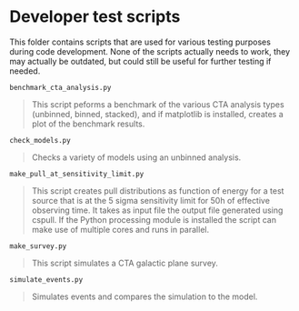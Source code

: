 Developer test scripts
======================

This folder contains scripts that are used for various testing purposes
during code development. None of the scripts actually needs to work, they
may actually be outdated, but could still be useful for further testing
if needed.

`benchmark_cta_analysis.py`
>  This script peforms a benchmark of the various CTA analysis types
>  (unbinned, binned, stacked), and if matplotlib is installed, creates
>  a plot of the benchmark results.

`check_models.py`
>  Checks a variety of models using an unbinned analysis.

`make_pull_at_sensitivity_limit.py`
>  This script creates pull distributions as function of energy
>  for a test source that is at the 5 sigma sensitivity limit for
>  50h of effective observing time. It takes as input file the
>  output file generated using cspull.
>  If the Python processing module is installed the script can make
>  use of multiple cores and runs in parallel.

`make_survey.py`
>  This script simulates a CTA galactic plane survey.

`simulate_events.py`
>  Simulates events and compares the simulation to the model.

